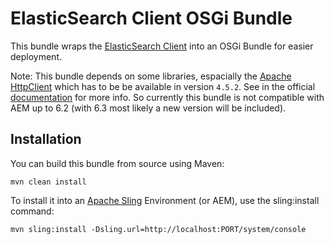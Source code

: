 # ElasticSearch Client OSGi Bundle

This bundle wraps the [ElasticSearch Client](https://www.elastic.co/guide/en/elasticsearch/client/java-rest/current/index.html) into an OSGi Bundle for easier deployment.

Note:
This bundle depends on some libraries, espacially the [Apache HttpClient](https://hc.apache.org/) which has to be be available in version `4.5.2`. See in the official [documentation](https://www.elastic.co/guide/en/elasticsearch/client/java-rest/current/_dependencies.html) for more info.
So currently this bundle is not compatible with AEM up to 6.2 (with 6.3 most likely a new version will be included).

## Installation

You can build this bundle from source using Maven:

    mvn clean install

To install it into an [Apache Sling](http://sling.apache.org/) Environment (or AEM), use the sling:install command:

    mvn sling:install -Dsling.url=http://localhost:PORT/system/console

